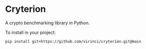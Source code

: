 # Cryterion
A crypto benchmarking library in Python.

To install in your project:

```shell
pip install git+https://github.com/virinci/cryterion.git@main
```
